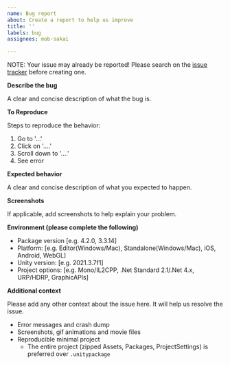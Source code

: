 ```yaml
---
name: Bug report
about: Create a report to help us improve
title: ''
labels: bug
assignees: mob-sakai

---
```


NOTE: Your issue may already be reported! Please search on the [issue tracker](../) before creating one.

**Describe the bug**

A clear and concise description of what the bug is.

**To Reproduce**

Steps to reproduce the behavior:

1. Go to '...'
2. Click on '....'
3. Scroll down to '....'
4. See error

**Expected behavior**

A clear and concise description of what you expected to happen.

**Screenshots**

If applicable, add screenshots to help explain your problem.

**Environment (please complete the following)**

- Package version [e.g. 4.2.0, 3.3.14]
- Platform: [e.g. Editor(Windows/Mac), Standalone(Windows/Mac), iOS, Android, WebGL]
- Unity version: [e.g. 2021.3.7f1]
- Project options: [e.g. Mono/IL2CPP, .Net Standard 2.1/.Net 4.x, URP/HDRP, GraphicAPIs]

**Additional context**

Please add any other context about the issue here.
It will help us resolve the issue.

- Error messages and crash dump
- Screenshots, gif animations and movie files
- Reproducible minimal project
    - The entire project (zipped Assets, Packages, ProjectSettings) is preferred over `.unitypackage`
